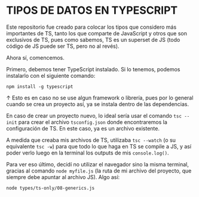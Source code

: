 # TIPOS DE DATOS EN TYPESCRIPT

Este repositorio fue creado para colocar los tipos que considero más importantes de TS, tanto los que comparte de JavaScript y otros que son exclusivos de TS, pues como sabemos, TS es un superset de JS (todo código de JS puede ser TS, pero no al revés).

Ahora sí, comencemos.

Primero, debemos tener TypeScript instalado. Si lo tenemos, podemos instalarlo con el siguiente comando:

```text
npm install -g typescript
```

↑ Esto es en caso no se use algun framework o librería, pues por lo general cuando se crea un proyecto así, ya se instala dentro de las dependencias.

En caso de crear un proyecto nuevo, lo ideal sería usar el comando `tsc --init` para crear el archivo `tsconfig.json` donde encontraremos la configuración de TS. En este caso, ya es un archivo existente.

A medida que creaba mis archivos de TS, utilizaba `tsc --watch` (o su equivalente `tsc -w`) para que todo lo que haga en TS se compile a JS, y así poder verlo luego en la terminal los outputs de mis `console.log()`.

Para ver eso último, decidí no utilizar el navegador sino la misma terminal, gracias al comando `node myfile.js` (la ruta de mi archivo del proyecto, que siempre debe apuntar al archivo JS). Algo así:

```text
node types/ts-only/08-generics.js
```

